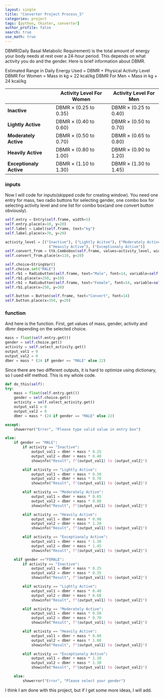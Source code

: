```yaml
---
layout: single
title: "Converter Project Process_5"
categories: project
tags: [python, tkinter, converter]
author_profile: false
search: true
use_math: true
---
```


DBMR(Daily Basal Metabolic Requirement) is the total amount of energy your body needs at rest over a 24-hour period. This depends on what activity you do and the gender. Here is brief information about DBMR.

Estimated Range in Daily Energy Used = DBMR + Physical Activity Level
DBMR For Women = Mass in kg × 22 kcal/kg
DBMR For Men = Mass in kg × 24 kcal/kg

|                         | Activity Level For Women | Activity Level For Men |
| ----------------------- | ------------------------ | ---------------------- |
| **Inactive**            | DBMR × (0.25 to 0.35)    | DBMR × (0.25 to 0.40)  |
| **Lightly Active**      | DBMR × (0.40 to 0.60)    | DBMR × (0.50 to 0.70)  |
| **Moderately Active**   | DBMR × (0.50 to 0.70)    | DBMR × (0.65 to 0.80)  |
| **Heavily Active**      | DBMR × (0.80 to 1.00)    | DBMR × (0.90 to 1.20)  |
| **Exceptionaly Active** | DBMR × (1.10 to 1.30)    | DBMR × (1.30 to 1.45)  |

### inputs

Now I will code for inputs(skipped code for creating window). You need one entry for mass, two radio buttons for selecting gender, one combo box for selecting activity level and one list for combo box(and one convert button obviously).

```python
self.entry = Entry(self.frame, width=5)
self.entry.place(x=10, y=20)
self.label = Label(self.frame, text="kg")
self.label.place(x=70, y=20)

activity_level = [("Inactive"), ("Lightly Acitve"), ("Moderately Active"),
                    ("Heavily Active"), ("Exceptionaly Active")]
self.convert_from = ttk.Combobox(self.frame, values=activity_level, width=11)
self.convert_from.place(x=110, y=20)

self.choice=StringVar()
self.choice.set("MALE")
self.rb1 = Radiobutton(self.frame, text="Male", font=14, variable=self.choice, value="MALE")
self.rb1.place(x=250, y=10)
self.rb1 = Radiobutton(self.frame, text="Female", font=14, variable=self.choice, value="FEMALE")
self.rb1.place(x=250, y=30)

self.button = Button(self.frame, text="Convert", font=14)
self.button.place(x=350, y=20)
```

### function

And here is the function.
First, get values of mass, gender, activity and dbmr depending on the selected choice.

```python
mass = float(self.entry.get())
gender = self.choice.get()
activity = self.select_activity.get()
output_val1 = 0
output_val2 = 0
dbmr = mass * (24 if gender == "MALE" else 22)
```

Since there are two different outputs, it is hard to optimize using dictionary, so I used elif method.
This is my whole code.

```python
def do_this(self):
try:
    mass = float(self.entry.get())
    gender = self.choice.get()
    activity = self.select_activity.get()
    output_val1 = 0
    output_val2 = 0
    dbmr = mass * (24 if gender == "MALE" else 22)

except:
    showerror("Error", "Please type valid value in entry box")

else:
    if gender == "MALE":
        if activity == "Inactive":
            output_val1 = dbmr + mass * 0.25
            output_val2 = dbmr + mass * 0.40
            showinfo("Result", f"{output_val1} to {output_val2}")

        elif activity == "Lightly Active":
            output_val1 = dbmr + mass * 0.50
            output_val2 = dbmr + mass * 0.70
            showinfo("Result", f"{output_val1} to {output_val2}")

        elif activity == "Moderately Active":
            output_val1 = dbmr + mass * 0.65
            output_val2 = dbmr + mass * 0.80
            showinfo("Result", f"{output_val1} to {output_val2}")

        elif activity == "Heavily Active":
            output_val1 = dbmr + mass * 0.90
            output_val2 = dbmr + mass * 1.20
            showinfo("Result", f"{output_val1} to {output_val2}")

        elif activity == "Exceptionaly Active":
            output_val1 = dbmr + mass * 1.30
            output_val2 = dbmr + mass * 1.45
            showinfo("Result", f"{output_val1} to {output_val2}")

    elif gender =="FEMALE":
        if activity == "Inactive":
            output_val1 = dbmr + mass * 0.25
            output_val2 = dbmr + mass * 0.35
            showinfo("Result", f"{output_val1} to {output_val2}")

        elif activity == "Lightly Active":
            output_val1 = dbmr + mass * 0.40
            output_val2 = dbmr + mass * 0.60
            showinfo("Result", f"{output_val1} to {output_val2}")

        elif activity == "Moderately Active":
            output_val1 = dbmr + mass * 0.50
            output_val2 = dbmr + mass * 0.70
            showinfo("Result", f"{output_val1} to {output_val2}")

        elif activity == "Heavily Active":
            output_val1 = dbmr + mass * 0.80
            output_val2 = dbmr + mass * 1.00
            showinfo("Result", f"{output_val1} to {output_val2}")

        elif activity == "Exceptionaly Active":
            output_val1 = dbmr + mass * 1.10
            output_val2 = dbmr + mass * 1.30
            showinfo("Result", f"{output_val1} to {output_val2}")

    else:
        showerror("Error", "Please select your gender")
```

I think I am done with this project, but if I get some more ideas, I will add.
